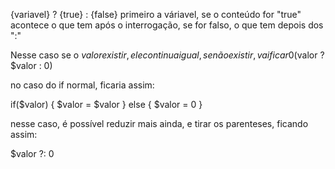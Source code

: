 {variavel} ? {true} : {false}
primeiro a váriavel, se o conteúdo for "true" acontece o que tem após o interrogação, se for falso, o que tem depois dos ":" 

Nesse caso se o $valor existir, ele continua igual, se não existir, vai ficar 0
 ($valor ? $valor : 0)

no caso do if normal, ficaria assim:


if($valor) {
	$valor = $valor
} else {
	$valor = 0
}

nesse caso, é possível reduzir mais ainda, e tirar os parenteses, ficando assim:

$valor ?: 0
